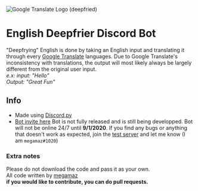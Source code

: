 ![Google Translate Logo (deepfried)](https://media.discordapp.net/attachments/741078845750247445/742101680606412820/Translate2.png?width=1282&height=403)

# English Deepfrier Discord Bot
"Deepfrying" English is done by taking an English input and translating it through every [Google Translate](https://translate.google.com) languages. Due to Google Translate's inconsistency with translations, the output will most likely always be largely different from the original user input.\
*e.x: input: "Hello"\
Output: "Great Fun"*

## Info
- Made using [Discord.py](https://discordpy.readthedocs.io/en/latest/)
- [Bot invite here](https://discord.com/api/oauth2/authorize?client_id=692119694580383814&permissions=19456&scope=bot) Bot is not fully released and is still being developped. Bot will not be online 24/7 until **9/1/2020**. If you find any bugs or anything that doesn't work as expected, join the [test server](https://discord.gg/uaK3jS3) and let me know (I am `megamaz#1020`)

### Extra notes
Please do not download the code and pass it as your own.\
All code written by [megamaz](https://github.com/megamaz/)\
**if you would like to contribute, you can do pull requests.**
